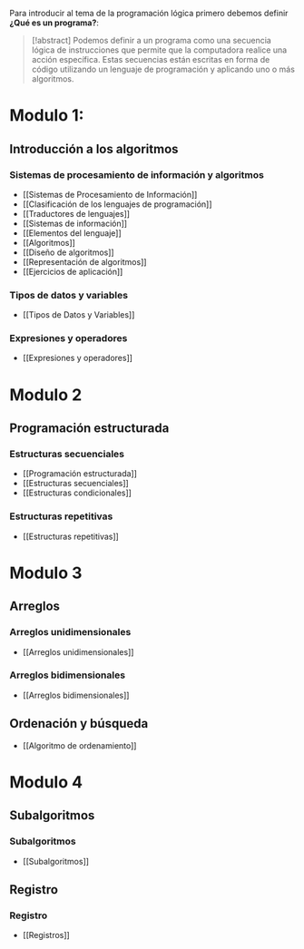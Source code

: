 Para introducir al tema de la programación lógica primero debemos definir **¿Qué es un programa?**:

> [!abstract] 
> Podemos definir a un programa como una secuencia lógica de instrucciones que permite que la computadora realice una acción específica. Estas secuencias están escritas en forma de código utilizando un lenguaje de programación y aplicando uno o más algoritmos.

# Modulo 1: 
## Introducción a los algoritmos

### Sistemas de procesamiento de información y algoritmos

- [[Sistemas de Procesamiento de Información]]
- [[Clasificación de los lenguajes de programación]]
- [[Traductores de lenguajes]]
- [[Sistemas de información]]
- [[Elementos del lenguaje]]
- [[Algoritmos]]
- [[Diseño de algoritmos]]
- [[Representación de algoritmos]]
- [[Ejercicios de aplicación]]
### Tipos de datos y variables

- [[Tipos de Datos y Variables]]
### Expresiones y operadores

- [[Expresiones y operadores]]
# Modulo 2
## Programación estructurada 
### Estructuras secuenciales

- [[Programación estructurada]]
- [[Estructuras secuenciales]]
- [[Estructuras condicionales]]
### Estructuras repetitivas

- [[Estructuras repetitivas]]
# Modulo 3

## Arreglos
### Arreglos unidimensionales

- [[Arreglos unidimensionales]]
### Arreglos bidimensionales

- [[Arreglos bidimensionales]]
## Ordenación y búsqueda

- [[Algoritmo de ordenamiento]]
# Modulo 4
## Subalgoritmos
### Subalgoritmos

- [[Subalgoritmos]]
## Registro
### Registro

- [[Registros]]